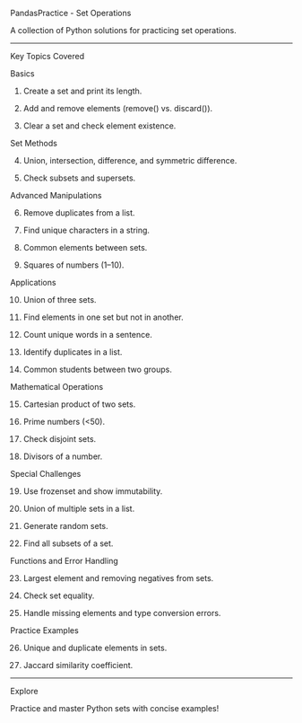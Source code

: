 PandasPractice - Set Operations

A collection of Python solutions for practicing set operations.


---

Key Topics Covered

Basics

1. Create a set and print its length.


2. Add and remove elements (remove() vs. discard()).


3. Clear a set and check element existence.



Set Methods

4. Union, intersection, difference, and symmetric difference.


5. Check subsets and supersets.



Advanced Manipulations

6. Remove duplicates from a list.


7. Find unique characters in a string.


8. Common elements between sets.


9. Squares of numbers (1–10).



Applications

10. Union of three sets.


11. Find elements in one set but not in another.


12. Count unique words in a sentence.


13. Identify duplicates in a list.


14. Common students between two groups.



Mathematical Operations

15. Cartesian product of two sets.


16. Prime numbers (<50).


17. Check disjoint sets.


18. Divisors of a number.



Special Challenges

19. Use frozenset and show immutability.


20. Union of multiple sets in a list.


21. Generate random sets.


22. Find all subsets of a set.



Functions and Error Handling

23. Largest element and removing negatives from sets.


24. Check set equality.


25. Handle missing elements and type conversion errors.



Practice Examples

26. Unique and duplicate elements in sets.


27. Jaccard similarity coefficient.




---

Explore

Practice and master Python sets with concise examples!

